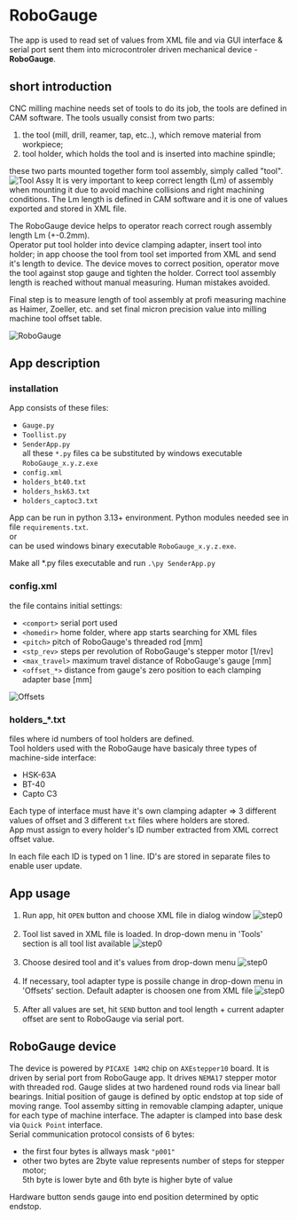 # RoboGauge

The app is used to read set of values from XML file and via GUI interface & serial port sent them into microcontroler driven mechanical device - <b>RoboGauge</b>.

## short introduction

CNC milling machine needs set of tools to do its job, the tools are defined in CAM software. The tools usually consist from two parts:
1. the tool (mill, drill, reamer, tap, etc..), which remove material from workpiece;
2. tool holder, which holds the tool and is inserted into machine spindle;

these two parts mounted together form tool assembly, simply called "tool".<br>
![Tool Assy](images/tool2.png)
It is very important to keep correct length (Lm) of assembly when mounting it due to avoid machine collisions and right machining conditions.
The Lm length is defined in CAM software and it is one of values exported and stored in XML file.

The RoboGauge device helps to operator reach correct rough assembly length Lm (+-0.2mm).<br>
Operator put tool holder into device clamping adapter, insert tool into holder; in app choose the tool from tool set imported from XML and send it's length to device.
The device moves to correct position, operator move the tool against stop gauge and tighten the holder.
Correct tool assembly length is reached without manual measuring. Human mistakes avoided.

Final step is to measure length of tool assembly at profi measuring machine as Haimer, Zoeller, etc. and set final micron precision value into milling machine tool offset table.

![RoboGauge](images/bazmek1_1.png)

## App description

### installation

App consists of these files:<br>
- `Gauge.py`<br>
- `Toollist.py`<br>
- `SenderApp.py`<br>
    all these `*.py` files ca be substituted by windows executable `RoboGauge_x.y.z.exe`<br>
- `config.xml`
- `holders_bt40.txt`
- `holders_hsk63.txt`
- `holders_captoc3.txt`

App can be run in python 3.13+ environment. Python modules needed see in file `requirements.txt`.<br>
or<br>
can be used windows binary executable `RoboGauge_x.y.z.exe`. 

Make all *.py files executable and run `.\py SenderApp.py` <br>

### config.xml
the file contains initial settings:
- `<comport>` serial port used
- `<homedir>` home folder, where app starts searching for XML files
- `<pitch>` pitch of RoboGauge's threaded rod [mm]
- `<stp_rev>` steps per revolution of RoboGauge's stepper motor [1/rev]
- `<max_travel>` maximum travel distance of RoboGauge's gauge [mm]
- `<offset_*>` distance from gauge's zero position to each clamping adapter base [mm]

![Offsets](images/offsets_1.png)

### holders_*.txt

files where id numbers of tool holders are defined.<br>
Tool holders used with the RoboGauge have basicaly three types of machine-side interface:
- HSK-63A
- BT-40
- Capto C3

Each type of interface must have it's own clamping adapter => 3 different values of offset and 3 different `txt` files where holders are stored.<br>
App must assign to every holder's ID number extracted from XML correct offset value.<br>

In each file each ID is typed on 1 line. ID's are stored in separate files to enable user update.

## App usage

1. Run app, hit `OPEN` button and choose XML file in dialog window
![step0](images/app0.png)
<br><br>
2. Tool list saved in XML file is loaded. In drop-down menu in 'Tools' section is all tool list available
![step0](images/app1.png)
<br><br>
3. Choose desired tool and it's values from drop-down menu
![step0](images/app2.png)
<br><br>
4. If necessary, tool adapter type is possile change in drop-down menu in 'Offsets' section. Default adapter is choosen one from XML file
![step0](images/app3.png)
<br><br>
5. After all values are set, hit `SEND` button and tool length + current adapter offset are sent to RoboGauge via serial port.


## RoboGauge device

The device is powered by `PICAXE 14M2` chip on `AXEstepper10` board.
It is driven by serial port from RoboGauge app.
It drives `NEMA17` stepper motor with threaded rod.
Gauge slides at two hardened round rods via linear ball bearings.
Initial position of gauge is defined by optic endstop at top side of moving range.
Tool assemby sitting in removable clamping adapter, unique for each type of machine interface.
The adapter is clamped into base desk via `Quick Point` interface.
<br>
Serial communication protocol consists of 6 bytes:
- the first four bytes is allways mask `"p001"` 
- other two bytes are 2byte value represents number of steps for stepper motor;<br>
5th byte is lower byte and 6th byte is higher byte of value

Hardware button sends gauge into end position determined by optic endstop.